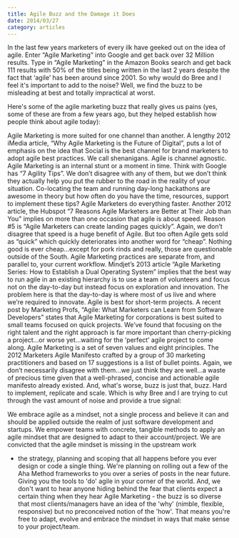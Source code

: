 ```yaml
---
title: Agile Buzz and the Damage it Does
date: 2014/03/27
category: articles
---
```


In the last few years marketers of every ilk have geeked out on the idea
of agile. Enter “Agile Marketing” into Google and get back over 32
Million results. Type in “Agile Marketing” in the Amazon Books search
and get back 111 results with 50% of the titles being written in the
last 2 years despite the fact that ‘agile’ has been around since 2001.
So why would do Bree and I feel it's important to add to the noise?
Well, we find the buzz to be misleading at best and totally impractical
at worst.

 Here's some of the agile marketing buzz that really gives us pains
 (yes, some of these are from a few years ago, but they helped establish
 how people think about agile today): 

 Agile Marketing is more suited for one channel than another. A lengthy
 2012 iMedia article, “Why Agile Marketing is the Future of Digital”,
 puts a lot of emphasis on the idea that Social is the best channel for
 brand marketers to adopt agile best practices. We call shenanigans.
 Agile is channel agnostic.
 Agile Marketing is an internal stunt or a moment in time. Think with
 Google has  “7 Agility Tips”. We don’t disagree with any of them, but
 we don’t think they actually help you put the rubber to the road in the
 reality of your situation. Co-locating the team and running day-long
 hackathons are awesome in theory but how often do you have the time,
 resources, support to implement these tips?
 Agile Marketers do everything faster. Another 2012 article, the Hubspot
 “7 Reasons Agile Marketers are Better at Their Job than You” implies on
 more than one occasion that agile is about speed. Reason #5 is “Agile
 Marketers can create landing pages quickly”. Again, we don’t disagree
 that speed is a huge benefit of Agile. But too often Agile gets sold as
 “quick” which quickly deteriorates into another word for “cheap”.
 Nothing good is ever cheap...except for pork rinds and really, those
 are questionable outside of the South.
 Agile Marketing practices are separate from, and parallel to, your
 current workflow. Mindjet’s 2013 article “Agile Marketing Series: How
 to Establish a Dual Operating System” implies that the best way to run
 agile in an existing hierarchy is to use a team of volunteers and focus
 not on the day-to-day but instead focus on exploration and innovation.
 The problem here is that the day-to-day is where most of us live and
 where we’re required to innovate.
 Agile is best for short-term projects. A recent post by Marketing
 Profs, “Agile: What Marketers can Learn from Software Developers”
 states that Agile Marketing for corporations is best suited to small
 teams focused on quick projects. We’ve found that focusing on the right
 talent and the right approach is far more important than cherry-picking
 a project...or worse yet...waiting for the ‘perfect’ agile project to
 come along.
 Agile Marketing is a set of seven values and eight principles. The 2012
 Marketers Agile Manifesto crafted by a group of 30 marketing
 practitioners and based on 17 suggestions is a list of bullet points.
 Again, we don’t necessarily disagree with them…we just think they are
 well…a waste of precious time given that a well-phrased, concise and
 actionable agile manifesto already existed.
 And, what's worse, buzz is just that, buzz. Hard to implement,
 replicate and scale. Which is why Bree and I are trying to cut through
 the vast amount of noise and provide a true signal:

 We embrace agile as a mindset, not a single process and believe it can
 and should be applied outside the realm of just software development
 and startups.
 We empower teams with concrete, tangible methods to apply an agile
 mindset that are designed to adapt to their account/project.
 We are convicted that the agile mindset is missing in the upstream work
 - the strategy, planning and scoping that all happens before you ever
   design or code a single thing.
   We're planning on rolling out a few of the Aha Method frameworks to
   you over a series of posts in the near future. Giving you the tools
   to 'do' agile in your corner of the world. And, we don't want to hear
   anyone hiding behind the fear that clients expect a certain thing
   when they hear Agile Marketing  - the buzz is so diverse that most
   clients/managers have an idea of the 'why' (nimble, flexible,
   responsive) but no preconceived notion of the 'how'. That means
   you're free to adapt, evolve and embrace the mindset in ways that
   make sense to your project/team. 



